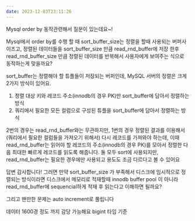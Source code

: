 ```yaml
---
date: 2023-12-03T23:11:26
---
```

Mysql order by 동작관련해서 질문이 있는데요~!

Mysql에서 order by를 수행 할 때 sort_buffer_size는 정렬을 할때 사용되는 버퍼사이즈고, 정렬된 데이터들을 sort_buffer_size 만큼 read_rnd_buffer에 저장 한후 
read_rnd_buffer_size 만큼 정렬된 데이터를 반복해서 사용자에게 보여주는 식으로 동작하는게 맞을까요? 

sort_buffer는 정렬해야 할 튜플들이 저장되는 버퍼인데, MySQL 서버의 정렬은 크게 2가지 방식이 있어요. 
1) 정렬 대상 키와 레코드 주소(innodb의 경우 PK)만 sort_buffer에 담아서 정렬하는 방식
2) 쿼리에서 필요한 모든 컬럼으로 구성된 튜플을 sort_buffer에 담아서 정렬하는 방식

2번의 경우는 read_rnd_buffer와는 무관하지만, 1번의 경우 정렬된 결과를 이용해서 (쿼리에서 필요한 컬럼들을 가져오기 위해서) 다시 레코드를 가져와야 하는데, 이때 read_rnd_buffer는 읽어야 할 레코드의 주소(innodb의 경우 PK)를 모아서 정렬한 다음 최대한 빠르게 레코드를 읽도록 해줍니다. 둘 모두 sort에 사용되지만, read_rnd_buffer는 필요한 경우에만 사용되고 용도도 조금 다르다고 볼 수 있어요

답변 감사합니다! 그러면 만약 sort_buffer_size 가 부족해서 디스크에 임시적으로 정렬되는 방식이라면 디스크에서 메모리로 적재할때 innodb buffer pool 이 아니라 read_rnd_buffer에 sequencial하게 적재 후 읽는다고 이해하면 될까요?

그리고 왠만한 문제는 auto increment로 풀립니다

데이터 1600경 정도 까지 감당 가능해요 bigint 타입 기준 